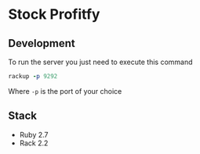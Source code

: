 # Stock Profitfy

## Development

To run the server you just need to execute this command

```ruby
rackup -p 9292
```

Where `-p` is the port of your choice

## Stack

- Ruby 2.7
- Rack 2.2
